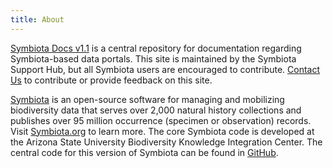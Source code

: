```yaml
---
title: About
---
```


[Symbiota Docs v1.1](https://symbiota.org/docs) is a central repository for documentation regarding Symbiota-based data portals. This site is maintained by the Symbiota Support Hub, but all Symbiota users are encouraged to contribute. [Contact Us](https://biokic.github.io/symbiota-docs/contact/) to contribute or provide feedback on this site.

[Symbiota](https://symbiota.org/) is an open-source software for managing and mobilizing biodiversity data that serves over 2,000 natural history collections and publishes over 95 million occurrence (specimen or observation) records. Visit [Symbiota.org](https://symbiota.org/) to learn more. The core Symbiota code is developed at the Arizona State University Biodiversity Knowledge Integration Center. The central code for this version of Symbiota can be found in [GitHub](https://github.com/BioKIC/Symbiota).
